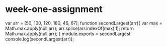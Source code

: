# week-one-assignment
var arr = [50, 100, 120, 180, 46, 67];
function secondLargest(arr){
    var max = Math.max.apply(null,arr);
    arr.splice(arr.indexOf(max),1);
    return Math.max.apply(null,arr);
}
module.exports = secondLargest
console.log(secondLargest(arr));
